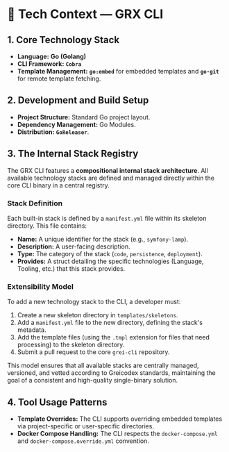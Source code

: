 # 📘 Tech Context — GRX CLI

## 1. Core Technology Stack
- **Language:** **Go (Golang)**
- **CLI Framework:** **`Cobra`**
- **Template Management:** **`go:embed`** for embedded templates and **`go-git`** for remote template fetching.

## 2. Development and Build Setup
- **Project Structure:** Standard Go project layout.
- **Dependency Management:** Go Modules.
- **Distribution:** **`GoReleaser`**.

## 3. The Internal Stack Registry
The GRX CLI features a **compositional internal stack architecture**. All available technology stacks are defined and managed directly within the core CLI binary in a central registry.

### Stack Definition
Each built-in stack is defined by a `manifest.yml` file within its skeleton directory. This file contains:
- **Name:** A unique identifier for the stack (e.g., `symfony-lamp`).
- **Description:** A user-facing description.
- **Type:** The category of the stack (`code`, `persistence`, `deployment`).
- **Provides:** A struct detailing the specific technologies (Language, Tooling, etc.) that this stack provides.

### Extensibility Model
To add a new technology stack to the CLI, a developer must:
1.  Create a new skeleton directory in `templates/skeletons`.
2.  Add a `manifest.yml` file to the new directory, defining the stack's metadata.
3.  Add the template files (using the `.tmpl` extension for files that need processing) to the skeleton directory.
4.  Submit a pull request to the core `grei-cli` repository.

This model ensures that all available stacks are centrally managed, versioned, and vetted according to Greicodex standards, maintaining the goal of a consistent and high-quality single-binary solution.

## 4. Tool Usage Patterns
- **Template Overrides:** The CLI supports overriding embedded templates via project-specific or user-specific directories.
- **Docker Compose Handling:** The CLI respects the `docker-compose.yml` and `docker-compose.override.yml` convention.
